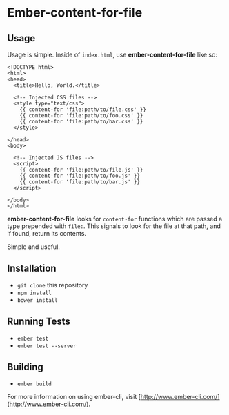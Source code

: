 # Ember-content-for-file

## Usage

Usage is simple. Inside of `index.html`, use __ember-content-for-file__ like so:

```html+jinja
<!DOCTYPE html>
<html>
<head>
  <title>Hello, World.</title>

  <!-- Injected CSS files -->
  <style type="text/css">
    {{ content-for 'file:path/to/file.css' }}
    {{ content-for 'file:path/to/foo.css' }}
    {{ content-for 'file:path/to/bar.css' }}
  </style>

</head>
<body>

  <!-- Injected JS files -->
  <script>
    {{ content-for 'file:path/to/file.js' }}
    {{ content-for 'file:path/to/foo.js' }}
    {{ content-for 'file:path/to/bar.js' }}
  </script>

</body>
</html>
```

__ember-content-for-file__ looks for `content-for` functions which are passed a type prepended with `file:`. This signals to look for the file at that path, and if found, return its contents.

Simple and useful.

## Installation

* `git clone` this repository
* `npm install`
* `bower install`

## Running Tests

* `ember test`
* `ember test --server`

## Building

* `ember build`

For more information on using ember-cli, visit [http://www.ember-cli.com/](http://www.ember-cli.com/).
